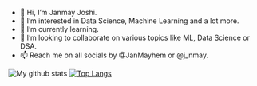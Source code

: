 - 👋 Hi, I’m Janmay Joshi.
- 👀 I’m interested in Data Science, Machine Learning and a lot more.
- 🌱 I’m currently learning.
- 💞️ I’m looking to collaborate on various topics like ML, Data Science or DSA.
- 📫 Reach me on all socials by @JanMayhem or @j_nmay.
<!---
- ✨ qwertyuiop
- 🔆 asdfghjkl
- ⚕️ zxcvbnm
---> 

![My github stats](https://github-readme-stats.vercel.app/api?username=JanmayHem) [![Top Langs](https://github-readme-stats.vercel.app/api/top-langs/?username=JanmayHem)](https://github.com/anuraghazra/github-readme-stats)

<!---
JanmayHem/JanmayHem is a ✨ special ✨ repository because its `README.md` (this file) appears on your GitHub profile.
You can click the Preview link to take a look at your changes.
--->
